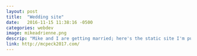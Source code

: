 ```yaml
---
layout: post
title:  "Wedding site"
date:   2016-11-15 11:38:16 -0500
categories: webdev
image: mikeadrienne.png
descrip: "Mike and I are getting married; here's the static site I'm putting together for our guests."
link: http://mcpeck2017.com/
---
```

